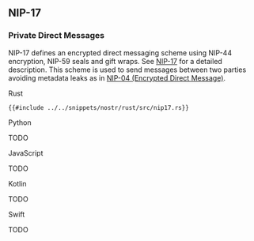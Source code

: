 ## NIP-17

### Private Direct Messages
NIP-17 defines an encrypted direct messaging scheme using NIP-44 encryption, NIP-59 seals and gift wraps. See [NIP-17](https://github.com/nostr-protocol/nips/blob/master/17.md) for a detailed description. This scheme is used to send messages between two parties avoiding metadata leaks as in [NIP-04 (Encrypted Direct Message)](https://github.com/nostr-protocol/nips/blob/master/04.md).

<custom-tabs category="lang">

<div slot="title">Rust</div>
<section>

```rust,ignore
{{#include ../../snippets/nostr/rust/src/nip17.rs}}
```

</section>

<div slot="title">Python</div>
<section>

TODO

</section>

<div slot="title">JavaScript</div>
<section>

TODO

</section>

<div slot="title">Kotlin</div>
<section>

TODO

</section>

<div slot="title">Swift</div>
<section>

TODO

</section>
</custom-tabs>
